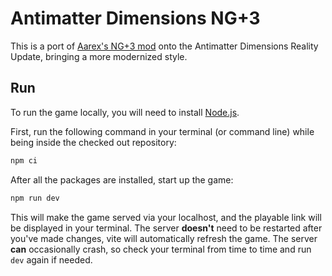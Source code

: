 # Antimatter Dimensions NG+3

This is a port of [Aarex's NG+3 mod](https://github.com/aarextiaokhiao/NG-plus-3) onto the Antimatter Dimensions Reality Update,
bringing a more modernized style.

## Run

To run the game locally, you will need to install [Node.js](https://nodejs.org).

First, run the following command in your terminal (or command line) while being
inside the checked out repository:

```sh
npm ci
```

After all the packages are installed, start up the game:

```sh
npm run dev
```

This will make the game served via your localhost, and the playable link will
be displayed in your terminal. The server **doesn't** need to be restarted
after you've made changes, vite will automatically refresh the game. The server **can**
occasionally crash, so check your terminal from time to time and run `dev`
again if needed.
